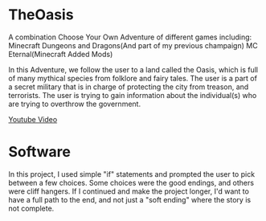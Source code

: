 # TheOasis
A combination Choose Your Own Adventure of different games including:
Minecraft
Dungeons and Dragons(And part of my previous champaign)
MC Eternal(Minecraft Added Mods)

In this Adventure, we follow the user to a land called the Oasis, which is full of many mythical 
species from folklore and fairy tales. The user is a part of a secret military that is in charge of
protecting the city from treason, and terrorists. The user is trying to gain information about the
individual(s) who are trying to overthrow the government.

[Youtube Video](https://youtu.be/kXNXcAFXOtE)

# Software
In this project, I used simple "if" statements and prompted the user to pick
between a few choices. Some choices were the good endings, and others were cliff hangers.
If I continued and make the project longer, I'd want to have a full path to the end, and not
just a "soft ending" where the story is not complete.
